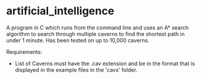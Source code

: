 # artificial_intelligence
A program in C which runs from the command line and uses an A* search algorithm to search through multiple caverns 
to find the shortest path in under 1 minute. Has been tested on up to 10,000 caverns.

Requirements:
* List of Caverns must have the .cav extension and be in the format that is displayed in the example files in the 'cavs' folder.
